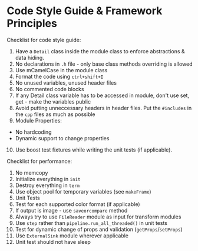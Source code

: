 # Code Style Guide & Framework Principles

Checklist for code style guide:

1. Have a `Detail` class inside the module class to enforce abstractions & data hiding.
2. No declarations in `.h` file - only base class methods overriding is allowed
3. Use mCamelCase in the module class
4. Format the code using `ctrl+shift+I`
5. No unused variables, unused header files
6. No commented code blocks
7. If any Detail class variable has to be accessed in module, don't use set, get - make the variables public
8. Avoid putting unneccessary headers in header files. Put the `#includes` in the `cpp` files as much as possible
9.  Module Properties:
   - No hardcoding
   - Dynamic support to change properties
10. Use boost test fixtures while writing the unit tests (if applicable). 

Checklist for performance:
1. No memcopy
2. Initialize everything in `init`
3. Destroy everything in `term`
4. Use object pool for temporary variables (see `makeFrame`)
5. Unit Tests
6. Test for each supported color format (if applicable)
7. If output is image - use `saveorcompare` method
8. Always try to use `FileReader` module as input for transform modules
9. Use `step` rather than `pipeline.run_all_threaded()` in unit tests
10. Test for dynamic change of props and validation (`getProps`/`setProps`)
11. Use `ExternalSink` module wherever applicable
12. Unit test should not have sleep
